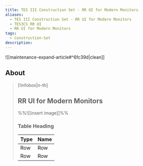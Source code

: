 ```yaml
---
title: TES III Construction Set - RR UI for Modern Monitors
aliases:
  - TES III Construction Set - RR UI for Modern Monitors
  - TES3CS RR UI
  - RR UI for Modern Monitors
tags:
  - Construction-Set
description:
---
```


![[maintenance-expand-article#^6fc39d|clean]]

## About

> [!infobox|n-th]
> 
> ## RR UI for Modern Monitors
> 
> %%![[insert image]]%%
> 
> ### Table Heading
> 
> | Type | Name |
> | --- | --- |
> | Row | Row |
> | Row | Row |
